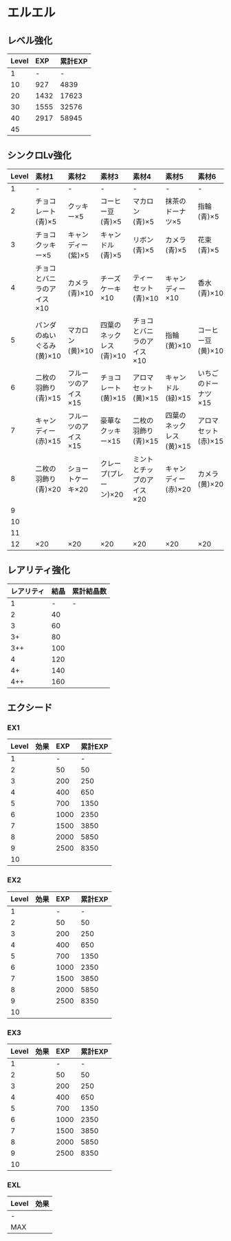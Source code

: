 # エルエル

## レベル強化

|Level|EXP|累計EXP|
|:--|:--|:--|
|1|-|-|
|10|927|4839|
|20|1432|17623|
|30|1555|32576|
|40|2917|58945|
|45|||

## シンクロLv強化

|Level|素材1|素材2|素材3|素材4|素材5|素材6|
|:--|:--|:--|:--|:--|:--|:--|
|1|-|-|-|-|-|-|
|2|チョコレート(青)×5|クッキー×5|コーヒー豆(青)×5|マカロン(青)×5|抹茶のドーナツ×5|指輪(青)×5|
|3|チョコクッキー×5|キャンディー(紫)×5|キャンドル(青)×5|リボン(青)×5|カメラ(青)×5|花束(青)×5|
|4|チョコとバニラのアイス×10|カメラ(青)×10|チーズケーキ×10|ティーセット(青)×10|キャンディー×10|香水(青)×10|
|5|パンダのぬいぐるみ(黄)×10|マカロン(黄)×10|四葉のネックレス(青)×10|チョコとバニラのアイス×10|指輪(黄)×10|コーヒー豆(黄)×10|
|6|二枚の羽飾り(青)×15|フルーツのアイス×15|チョコレート(黄)×15|アロマセット(黄)×15|キャンドル(緑)×15|いちごのドーナツ×15|
|7|キャンディー(赤)×15|フルーツのアイス×15|豪華なクッキー×15|二枚の羽飾り(青)×15|四葉のネックレス(黄)×15|アロマセット(赤)×15|
|8|二枚の羽飾り(青)×20|ショートケーキ×20|クレープ(プレーン)×20|ミントとチップのアイス×20|キャンディー(赤)×20|カメラ(黄)×20|
|9|||||||
|10|||||||
|11|||||||
|12|×20|×20|×20|×20|×20|×20|

## レアリティ強化

|レアリティ|結晶|累計結晶数|
|:--|:--|:--|
|1|-|-|
|2|40||
|3|60||
|3+|80||
|3++|100||
|4|120||
|4+|140||
|4++|160||

## エクシード

### EX1

|Level|効果|EXP|累計EXP|
|:--|:--|:--|:--|
|1||-|-|
|2||50|50|
|3||200|250|
|4||400|650|
|5||700|1350|
|6||1000|2350|
|7||1500|3850|
|8||2000|5850|
|9||2500|8350|
|10||||

### EX2

|Level|効果|EXP|累計EXP|
|:--|:--|:--|:--|
|1||-|-|
|2||50|50|
|3||200|250|
|4||400|650|
|5||700|1350|
|6||1000|2350|
|7||1500|3850|
|8||2000|5850|
|9||2500|8350|
|10||||

### EX3

|Level|効果|EXP|累計EXP|
|:--|:--|:--|:--|
|1||-|-|
|2||50|50|
|3||200|250|
|4||400|650|
|5||700|1350|
|6||1000|2350|
|7||1500|3850|
|8||2000|5850|
|9||2500|8350|
|10||||

### EXL

|Level|効果|
|:--|:--|
|-||
|MAX||